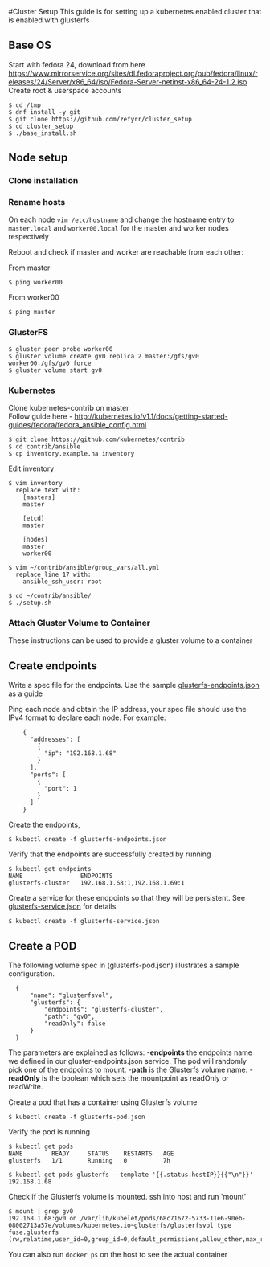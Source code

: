 #Cluster Setup
This guide is for setting up a kubernetes enabled cluster that is enabled with glusterfs

## Base OS

Start with fedora 24, download from here https://www.mirrorservice.org/sites/dl.fedoraproject.org/pub/fedora/linux/releases/24/Server/x86_64/iso/Fedora-Server-netinst-x86_64-24-1.2.iso
Create root & userspace accounts

    $ cd /tmp
    $ dnf install -y git
    $ git clone https://github.com/zefyrr/cluster_setup
    $ cd cluster_setup
    $ ./base_install.sh


## Node setup
### Clone installation
### Rename hosts
On each node `vim /etc/hostname` and change the hostname entry to `master.local` and `worker00.local` for the master and worker nodes respectively

Reboot and check if master and worker are reachable from each other:

From master
```
$ ping worker00
```
From worker00
```
$ ping master
```

### GlusterFS

    $ gluster peer probe worker00
    $ gluster volume create gv0 replica 2 master:/gfs/gv0 worker00:/gfs/gv0 force
    $ gluster volume start gv0

### Kubernetes
Clone kubernetes-contrib on master  
Follow guide here - http://kubernetes.io/v1.1/docs/getting-started-guides/fedora/fedora_ansible_config.html

    $ git clone https://github.com/kubernetes/contrib
    $ cd contrib/ansible
    $ cp inventory.example.ha inventory
    
Edit inventory  

    $ vim inventory
      replace text with:
        [masters]
        master

        [etcd]
        master

        [nodes]
        master
        worker00

    $ vim ~/contrib/ansible/group_vars/all.yml
      replace line 17 with:
        ansible_ssh_user: root

    $ cd ~/contrib/ansible/
    $ ./setup.sh
  
### Attach Gluster Volume to Container

These instructions can be used to provide a gluster volume to a container

## Create endpoints

Write a spec file for the endpoints. Use the sample [glusterfs-endpoints.json](https://github.com/shuaib88/cluster_setup/blob/initialSetup/gluster_vol_examples/glusterfs-endpoints.json) as a guide

Ping each node and obtain the IP address, your spec file should use the IPv4 format to declare each node. For example:

```
    {
      "addresses": [
        {
          "ip": "192.168.1.68"
        }
      ],
      "ports": [
        {
          "port": 1
        }
      ]
    }
```

Create the endpoints, 
```
$ kubectl create -f glusterfs-endpoints.json
```
Verify that the endpoints are successfully created by running
```
$ kubectl get endpoints 
NAME                ENDPOINTS                       
glusterfs-cluster   192.168.1.68:1,192.168.1.69:1   
```
Create a service for these endpoints so that they will be persistent. See [glusterfs-service.json](https://github.com/shuaib88/cluster_setup/blob/initialSetup/gluster_vol_examples/glusterfs-services.json) for details 
```
$ kubectl create -f glusterfs-service.json
```

## Create a POD

The following volume spec in (glusterfs-pod.json) illustrates a sample configuration.
```
  { 
      "name": "glusterfsvol",
      "glusterfs": {
          "endpoints": "glusterfs-cluster",
          "path": "gv0",
          "readOnly": false
      }
  }
```
The parameters are explained as follows:
-**endpoints** the endpoints name we defined in our gluster-endpoints.json service. The pod will randomly pick one of the endpoints to mount. 
-**path** is the Glusterfs volume name.
-**readOnly** is the boolean which sets the mountpoint as readOnly or readWrite.

Create a pod that has a container using Glusterfs volume
```
$ kubectl create -f glusterfs-pod.json
```

Verify the pod is running
```
$ kubectl get pods
NAME        READY     STATUS    RESTARTS   AGE
glusterfs   1/1       Running   0          7h

$ kubectl get pods glusterfs --template '{{.status.hostIP}}{{"\n"}}'
192.168.1.68
```

Check if the Glusterfs volume is mounted. ssh into host and run 'mount'
```
$ mount | grep gv0
192.168.1.68:gv0 on /var/lib/kubelet/pods/68c71672-5733-11e6-90eb-08002713a57e/volumes/kubernetes.io~glusterfs/glusterfsvol type fuse.glusterfs (rw,relatime,user_id=0,group_id=0,default_permissions,allow_other,max_read=131072)
```

You can also run `docker ps` on the host to see the actual container

